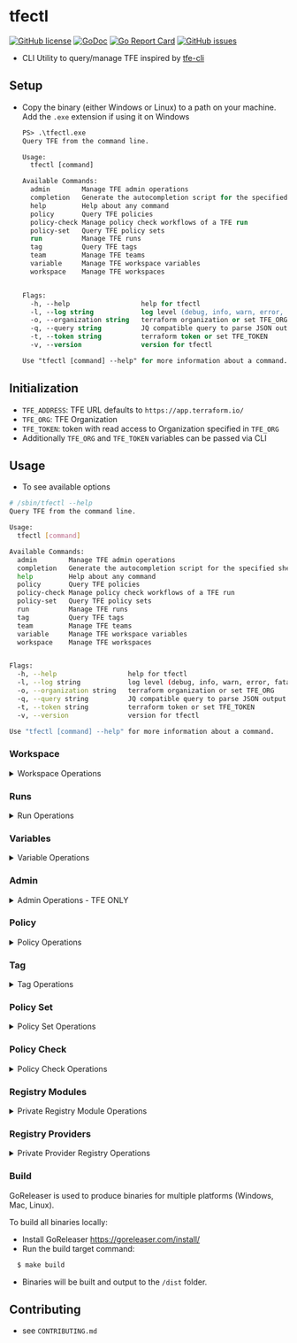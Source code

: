 # tfectl
[![GitHub license](https://img.shields.io/github/license/AGLEnergyPublic/tfectl.svg)](https://github.com/AGLEnergyPublic/tfectl/blob/main/LICENSE)
[![GoDoc](https://godoc.org/github.com/AGLEnergyPublic/tfectl?status.svg)](https://godoc.org/github.com/AGLEnergyPublic/tfectl)
[![Go Report Card](https://goreportcard.com/badge/github.com/AGLEnergyPublic/tfectl)](https://goreportcard.com/report/github.com/AGLEnergyPublic/tfectl)
[![GitHub issues](https://img.shields.io/github/issues/AGLEnergyPublic/tfectl.svg)](https://github.com/AGLEnergyPublic/tfectl/issues)

* CLI Utility to query/manage TFE inspired by [tfe-cli](https://github.com/rgreinho/tfe-cli)

## Setup
* Copy the binary (either Windows or Linux) to a path on your machine. Add the `.exe` extension if using it on Windows
  ```ps
  PS> .\tfectl.exe
  Query TFE from the command line.

  Usage:
    tfectl [command]

  Available Commands:
    admin        Manage TFE admin operations
    completion   Generate the autocompletion script for the specified shell
    help         Help about any command
    policy       Query TFE policies
    policy-check Manage policy check workflows of a TFE run
    policy-set   Query TFE policy sets
    run          Manage TFE runs
    tag          Query TFE tags
    team         Manage TFE teams
    variable     Manage TFE workspace variables
    workspace    Manage TFE workspaces


  Flags:
    -h, --help                  help for tfectl
    -l, --log string            log level (debug, info, warn, error, fatal, panic)
    -o, --organization string   terraform organization or set TFE_ORG
    -q, --query string          JQ compatible query to parse JSON output
    -t, --token string          terraform token or set TFE_TOKEN
    -v, --version               version for tfectl

  Use "tfectl [command] --help" for more information about a command.
  ```

## Initialization
* `TFE_ADDRESS`: TFE URL defaults to `https://app.terraform.io/`
* `TFE_ORG`: TFE Organization
* `TFE_TOKEN`: token with read access to Organization specified in `TFE_ORG`
* Additionally `TFE_ORG` and `TFE_TOKEN` variables can be passed via CLI

## Usage
* To see available options
```bash
# /sbin/tfectl --help
Query TFE from the command line.

Usage:
  tfectl [command]

Available Commands:
  admin        Manage TFE admin operations
  completion   Generate the autocompletion script for the specified shell
  help         Help about any command
  policy       Query TFE policies
  policy-check Manage policy check workflows of a TFE run
  policy-set   Query TFE policy sets
  run          Manage TFE runs
  tag          Query TFE tags
  team         Manage TFE teams
  variable     Manage TFE workspace variables
  workspace    Manage TFE workspaces


Flags:
  -h, --help                  help for tfectl
  -l, --log string            log level (debug, info, warn, error, fatal, panic)
  -o, --organization string   terraform organization or set TFE_ORG
  -q, --query string          JQ compatible query to parse JSON output
  -t, --token string          terraform token or set TFE_TOKEN
  -v, --version               version for tfectl

Use "tfectl [command] --help" for more information about a command.
```

### Workspace
<details>
    <summary>Workspace Operations</summary>

* #### List
  * Run with no arguments to return the following for all workspaces in the Org

    | **Field**         | **Description**                                             | **Type** |
    |-------------------|-------------------------------------------------------------|----------|
    | name              | Name of the workspace                                       | string   |
    | id                | ID of the workspace                                         | string   |
    | locked            | Status of the workspace                                     | bool     |
    | execution_mode    | Whether the workspace runs remotely, locally or on an agent | string   |
    | terraform_version | Version of Terraform CLI running in the workspace           | string   |
    | tags              | List of tags against workspace                              | list     |

  * Run with `--filter`, which takes a workspace name or a substring of a name to get a filtered list of workspaces
 
  ```bash
    $ tfectl workspace list --filter workspace-1
    [
      {
        "name": "workspace-1",
        "id": "ws-RZP914jsX1Hmc9Yo"
        "locked": false,
        "execution_mode": "remote",
        "terraform_version": "1.3.0"
        "tags": [
            "tag:1",
            "tag:2"
        ]
      }
    ]
  ```

  * The `--filter` flag supports filtering by workspace tags using a prefix of `tags|`

  ```bash
    $ tfectl workspace list --filter "tags|tag:1,tag:2"
    [
      {
        "name": "workspace-1",
        "id": "ws-RZP914jsX1Hmc9Yo"
        "locked": false,
        "execution_mode": "remote",
        "terraform_version": "1.3.0"
        "tags": [
            "tag:1",
            "tag:2"
        ]
      },
      {
        "name": "workspace-2",
        "id": "ws-eLcff9y8r8bRBYfj"
        "locked": false,
        "execution_mode": "remote",
        "terraform_version": "1.3.7"
        "tags": [
            "tag:1",
            "tag:2"
        ]
      }
    ]
  ```

  * Run with the `--detail` flag to return the following details
    NOTE: This task takes a long time, it rate-limited and it is recommended to run it with the `--filter` argument

    | **Field**                  | **Description**                                                     | **Type** |
    |----------------------------|---------------------------------------------------------------------|----------|
    | name                       | Name of the workspace                                               | string   |
    | id                         | ID of the workspace                                                 | string   |
    | locked                     | Status of the workspace                                             | bool     |
    | execution_mode             | Whether the workspace runs remotely, locally or on an agent         | string   |
    | terraform_version          | Version of Terraform CLI running in the workspace                   | string   |
    | tags                       | List of tags against workspace                                      | list     |
    | created_days_ago           | How many days ago this workspace was created                        | string   |
    | updated_days_ago           | How many days ago this workspace was updated                        | string   |
    | last_remote_run_days_ago   | How many days ago was a remote run performed in this workspace      | string   |
    | last_state_update_days_ago | How many days ago was the terraform state updated in this workspace | string   |

 
  ```bash 
    $ tfectl workspace list --filter workspace-1 --detail
    [
      {
        "name": "workspace-1",
        "id": "ws-RZP914jsX1Hmc9Yo",
        "locked": false,
        "terraform_version": "1.3.0",
        "tags": [
            "tag:1",
            "tag:2"
        ]
        "created_days_ago": "819.167082",
        "updated_days_ago": "2.279692",
        "last_remote_run_days_ago": "2.281231",
        "last_state_update_days_ago": "30.174812"
      }
    ]
  ```
* #### Lock/Unlock
  * Run with a comma-separated string of workspaceIDs or a workspaceName filter (mutually exclusive)

  ```bash
    $ tfectl workspace lock --ids ws-SxWNNcYPkLD48ZC7
    [
      {
        "id": "ws-SxWNNcYPkLD48ZC7",
        "locked": true,
        "name": "test-workspace-1"
      }
    ] 
  ```

  * Operation can be run against a workspace that is already locked
  ```bash
    $ tfectl workspace lock --filter dev-workspace
    [
      {
        "id": "ws-5xUNCXVKrryoPcEp",
        "locked": true,
        "name": "dev-workspace"
      }
    ]
  ```

  * Optionally the `lock` operation takes a `--reason` argument
* #### Lock All/ Unlock All
  * Locks/Unlocks all workspaces in the specified org

  ```bash
    $ tfectl workspace lockall
    [
      {
        "id": "ws-SxWNNcYPkLD48ZC7",
        "locked": true,
        "name": "test-workspace-1"
      },
      {
        "id": "ws-LXkPCWnJKJ1FSgjs",
        "locked": true,
        "name": "uat-workspace"
      },
      {
        "id": "ws-E9o8VitHDAvCp3wj",
        "locked": true,
        "name": "uat-2-workspace"
      },
      {
        "id": "ws-5xUNCXVKrryoPcEp",
        "locked": true,
        "name": "dev-workspace"
      }
    ]
  ```
</details>

### Runs
<details>
    <summary>Run Operations</summary>

* `run` sub-command lets you manage runs against one or more workspaces
* #### List run
  * List runs in workspace specified by workspaceID
  * `--status` refers to valid [Run.Status](https://developer.hashicorp.com/terraform/enterprise/api-docs/run#run-states) attributes 
  * `--operation` refers to valid [Run.Operation](https://developer.hashicorp.com/terraform/enterprise/api-docs/run#run-operations) attributes

  ```bash
    $ tfectl run list --workspace-id ws-NMH66XMnUeF8duTx --status "policy_checked"
    [
        {
            "id": "run-zQFc5h2uPhEWW9Sr",
            "status": "policy_checked",
            "workspace_id": "ws-NMH66XMnUeF8duTx",
            "workspace_name": "tfc-infra-workspace"
        }
    ]
  ```

* #### Bulk Queue
  * Bulk queue plans against one or many workspaces
 
  ```bash
    $ tfectl run queue --filter workspace-sandbox
    [
      {
        "id": "run-pX9Lrq5KCrsgCYFH",
        "workspace_id": "ws-DpeRu7KpazXEWKoJ",
        "workspace_name": "workspace-sandbox",
        "status": "pending"
      }
    ]
  ```

* #### Apply runs
  * Apply pending plans - takes a comma-separated-string of runIDs

  ```bash
    $ tfectl run apply --ids run-UowKQd1cF7bgNfCp
    [
      {
        "id": "run-UowKQd1cF7bgNfCp",
        "workspace_id": "ws-N2qoyJxF1TkfeRYy",
        "workspace_name": "test-workspace-2",
        "status": "applying"
      }
    ]
  ```

* #### Query runs
  * Query/Get run-details from runIDs

  ```bash
    $ tfectl run get --ids run-UowKQd1cF7bgNfCp
    [
      {
        "id": "run-UowKQd1cF7bgNfCp",
        "workspace_id": "ws-N2qoyJxF1TkfeRYy",
        "workspace_name": "test-workspace-2",
        "status": "applied"
      }
    ]
  ```
</details>

### Variables
<details>
    <summary>Variable Operations</summary>

* CRUD operations on workspace variables
* #### Query/List workspace variables
  ```bash
    $ tfectl variable list --workspace-filter workspace-sandbox
    [
      {
        "workspace_id": "ws-DpeRu7KpazXEWKoJ",
        "workspace_name": "workspace-sandbox",
        "variables": [
          {
            "id": "var-RH7Q9pyD8gtgabtz",
            "key": "WORKSPACE_VAR_1",
            "value": "",
            "description": "",
            "category": "env",
            "hcl": false,
            "sensitive": false
          },
          {
            "id": "var-wQutb5uQeSb4SwRn",
            "key": "workspace_tf_var",
            "value": "",
            "description": "",
            "category": "terraform",
            "hcl": false,
            "sensitive": true
          },
          {
            "id": "var-cSB5E11TRewuyfd9",
            "key": "WORKSPACE_VAR_2",
            "value": "",
            "description": "",
            "category": "env",
            "hcl": false,
            "sensitive": false
          },
          {
            "id": "var-SP4Lcue83mCKVvHW",
            "key": "WORKSPACE_SECRET_VAR",
            "value": "",
            "description": "",
            "category": "env",
            "hcl": false,
            "sensitive": true
          }
        ]
      }
    ]
  ```

* #### Create new workspace variable
  ```bash
    $ tfectl variable create --workspace-id ws-DpeRu7KpazXEWKoJ --description "test" --key "testCLI" --value "testCLI value" --sensitive true --type terraform --hcl
    {
      "id": "var-uCgZrzkPhis6qXTS",
      "key": "testCLI",
      "value": "",
      "description": "test",
      "category": "terraform",
      "hcl": true,
      "sensitive": true
    }
  ```
* #### Update existing workspace variable
  ```bash
    $ tfectl variable update --variable-id var-uCgZrzkPhis6qXTS --workspace-id ws-DpeRu7KpazXEWKoJ --value "test CLI Value 2" --key "testCLI" --hcl --sensitive true
    {
      "id": "var-uCgZrzkPhis6qXTS",
      "key": "testCLI",
      "value": "",
      "description": "Variable Updated by tfectl",
      "category": "terraform",
      "hcl": true,
      "sensitive": true
    }
  ```
* #### Delete existing workspace variable
  ```bash
    $ tfectl variable delete --variable-id var-uCgZrzkPhis6qXTS --workspace-id ws-DpeRu7KpazXEWKoJ
    # Returns current variables (similar to variable list)
    [
      {
        "workspace_id": "ws-DpeRu7KpazXEWKoJ",
        "workspace_name": "workspace-sandbox",
        "variables": [
          {
            "id": "var-RH7Q9pyD8gtgabtz",
            "key": "WORKSPACE_VAR_1",
            "value": "",
            "description": "",
            "category": "env",
            "hcl": false,
            "sensitive": false
          },
          {
            "id": "var-wQutb5uQeSb4SwRn",
            "key": "workspace_tf_var",
            "value": "",
            "description": "",
            "category": "terraform",
            "hcl": false,
            "sensitive": true
          },
          {
            "id": "var-cSB5E11TRewuyfd9",
            "key": "WORKSPACE_VAR_2",
            "value": "",
            "description": "",
            "category": "env",
            "hcl": false,
            "sensitive": false
          },
          {
            "id": "var-SP4Lcue83mCKVvHW",
            "key": "WORKSPACE_SECRET_VAR",
            "value": "",
            "description": "",
            "category": "env",
            "hcl": false,
            "sensitive": true
          }
        ]
      }
    ]
  ```

* #### Create variables from file
  ```bash
    $ tfectl variable create from-file --file variables.json --workspace-id ws-DpeRu7KpazXEWKoJ
    [
      {
        "id": "var-oDNV14eJf9ijjcc2",
        "key": "test1",
        "value": "value1",
        "description": "Test Variable 1",
        "category": "env",
        "hcl": false,
        "sensitive": false
      },
      {
        "id": "var-e1vFqg3ooToLi5xR",
        "key": "test2",
        "value": "",
        "description": "Test Variable 2 - sensitive",
        "category": "env",
        "hcl": false,
        "sensitive": true
      }
    ]
  ```
</details>

### Admin
<details>
    <summary>Admin Operations - TFE ONLY</summary>

* Perform Admin operations supported by the TFE Admin API.
* NOTE: Admin settings are only available in Terraform Enterprise.

* #### Runs
  * #### List - Lists Runs filtered on run status - querying the `admin/runs` endpoint
  ```bash
    $ tfectl admin run list --filter "plan_queued" --query '.[] | .id'
    [
        "run-4LuSKSss9KH2NAPN",
        "run-HCL7LVz67hVHEgsx",
        "run-ozEfahr1YrDQNokG",
        "run-hqWdU7BMuQPpqFrE",
        "run-BstJ5RJKFGmYnCni",
        "run-7WCMcDf8GZxYGqjN",
        "run-ZtzW7Xb5k6cfmgNK",
        "run-WC4q9Ec3vernx7Sc",
        "run-q9Lak8i1rzS5mXFU",
        "run-gbJyJAT89tzC2ziz",
        "run-MLMzcUuoSZL8Tz8C",
        "run-nbSKBf9CLRjPbj1q",
        "run-faqeyLU2VMBcHPJQ",
        "run-hB6RqJtY1SuGWsHF",
        "run-6HaUc4T31yZsENmC",
        "run-vPvYHNrjBCD6Y3ke",
        "run-ENdFcVpEp2AMLxNr",
        "run-kxgmgdReVzrVopVG"
    ]
  ```
  * #### Force-Cancel - Force cancels runIDs
  ```bash
    $ tfectl admin run force-cancel --ids run-UFaNv3rz5XnzPhCh
    [
        {
            "id": "run-UFaNv3rz5XnzPhCh",
            "workspace_id": "ws-ojAyfT3ar4oXt3eA",
            "workspace_name": "workspace-infrastructure-production",
            "status": "cancelling"
        }
    ]
  ```
</details>

### Policy
<details>
    <summary>Policy Operations</summary>

* Query policies in TFE/TFC

* #### List
  ```bash
    $ tfectl policy list --filter "production-tagging"
    [
      {
        "id": "pol-5Qgo4h2mp2z68u3N",
        "name": "production-tagging",
        "kind": "sentinel",
        "enforce": "hard-mandatory",
        "policy_set_count": 1
      }
    ]
  ```
</details>

### Tag
<details>
    <summary>Tag Operations</summary>

* Query Organization tag information in TFE/TFC

* #### List
  * The `--filter` flag takes a comma separated list of workspaceIds, and returns a list of all organization tags excluding the tags associated with these workspaces
  ```bash
    $ tfectl tag list --filter ws-ojAyfT3ar4oXt3eA
	[
		{
			"name": "tag:infrastructure",
			"id": "tag-kuyrvHJPWUNY6BCG",
			"instance_count": 1
		},
		{
			"name": "tag:application1",
			"id": "tag-X8oXEEMsNoU61D99",
			"instance_count": 2
		},
		{
			"name": "tag:application2",
			"id": "tag-49e9MLKrGFyLS9aT",
			"instance_count": 2
		}
	]
  ```
  * The `--search` flag returns details of the specified organization tag
  ```bash
	$ tfectl tag list --search "tag:infrastructure"
	[
		{
			"name": "tag:infrastructure",
			"id": "tag-kuyrvHJPWUNY6BCG",
			"instance_count": 1
		}
	]
  ```
</details>

### Policy Set
<details>
    <summary>Policy Set Operations</summary>
* Query policy sets in TFE/TFC

* #### 1. List
  * Lists all policy sets
  ```bash
    $ tfectl policy-set list
    [
        {
            "id": "polset-7586a2UeKeNgPD3s",
            "name": "dev-policy-set",
            "kind": "sentinel",
            "global": false,
            "workspaces": null,
            "workspace_count": 5,
            "workspace_exclusions": null,
            "projects": [
                "prj-LsSPiJnMYl7tSMZ"
            ],
            "project_count": 1,
            "policies": [
                "pol-B3pWfMyAzR2VtQI"
            ],
            "policy_count": 1
        },
        {
            "id": "polset-Q8zN9Q6TfMVs8mu",
            "name": "prod-policy-set",
            "kind": "sentinel",
            "global": false,
            "workspaces": null,
            "workspace_count": 10,
            "workspace_exclusions": null,
            "projects": [
                "prj-yOtqzR2msFUFCDx"
            ],
            "project_count": 1,
            "policies": [
                "pol-Lm0WgxPdwUm2zGE",
                "pol-crBeEEB5b8EZtaB"
            ],
            "policy_count": 2
        }
    ]
  ```
</details>

### Policy Check
<details>
    <summary>Policy Check Operations</summary>

* Examine the details of a policy check performed against a given RunID

* #### 1. Show
  * Generates the details of a policy check performed against a RunID
  ```bash
    $ tfectl policy-check show --run-id run-A8PuL0GnIeldng1
    {
        "id": "polchk-ndVuh5Y2abygp5fu",
        "result": {
            "advisory_failed": 2,
            "hard_failed": 0,
            "passed": 46,
            "result": true,
            "soft_failed": 0,
            "total_failed": 2,
            "sentinel": {
                "data": {
                    "policy-set-01": {
                        "error": null,
                        "policies": [
                            {
                                "error": null
                                # OUTPUT TRUNCATED
                            } # OUTPUT TRUNCATED
                        ] # OUTPUT TRUNCATED
                    } # OUTPUT TRUNCATED
                }
            }
        }
    }
  ```

  * To query only those checks which have failedd
  ```bash
    $ tfectl policy-check show --run-id run-Wxk42edRCCLB5fMi --query '.result.sentinel.data | to_entries | .[].value.policies | .[] | select(.result|not) | .policy'
    [
        {
            "enforcement-level": "advisory",
            "name": "policy-set-01/deploy-to-approved-regions"
        },
        {
            "enforcement-level": "advisory",
            "name": "policy-set-02/iaas-allowed-vm-skus"
        }
    ]
  ```
</details>

### Registry Modules
<details>
    <summary>Private Registry Module Operations</summary>

* Query Private Modules in the Organization registry

* #### 1. List
  * List all available Modules in the Organization registry
  ```bash
    $ tfectl registry-module list --query '.[] | select(.provider == "azurerm")'
    [
        {
            "id": "mod-DHAq8Casdas32uC",
            "module_latest_version": "2.0.4",
            "name": "windows-instance",
            "namespace": "MyNamespace",
            "provider": "azurerm",
            "publishing_mechanism": "git_tag",
            "registry_name": "private",
            "status": "setup_complete",
            "test_config": true,
            "vcs_repo": "MyGHOrg/terraform-azurerm-windows-instance"
        }
    ]
  ```
</details>

### Registry Providers
<details>
    <summary>Private Provider Registry Operations</summary>

* Query Private Providers in Organization Registry

* #### 1. List
  * List all available Private Providers in the Organization Registry
  ```bash
    $ tfectl registry-provider list
    [
        {
            "id": "prov-5fws9JKkNQZDz2Gf",
            "name": "aws",
            "namespace": "MyTFCOrg",
            "registry_name": "private"
        },
        {
            "id": "prov-bGhLiwy6APQ9r4dZ",
            "name": "azure",
            "namespace": "MyTFCOrg",
            "registry_name": "private"
        }
    ]
  ```

* #### 2. Get
  * Get details of given Private provider
  ```bash
    $ tfectl registry-provider get --name aws
    {
        "id": "prov-5fws9JKkNQZDz2Gf",
        "name": "aws",
        "namespace": "MyTFCOrg",
        "registry_name": "private",
        "provider_latest_version": "5.32.2",
        "provider_platforms": [
            {
                "id": "provpltfrm-wCCMzzy91Rfdj6PW",
                "os": "linux",
                "arch": "amd64",
                "filename": "terraform-provider-awx_5.32.2_linux_amd64.zip"
            },
            {
                "id": "provpltfrm-c9jhJ2tmwEbbwuTV",
                "os": "windows",
                "arch": "amd64",
                "filename": "terraform-provider-awx_5.32.2_windows_amd64.zip"
            }
        ]
    }
  ```
</details>
    

### Build
GoReleaser is used to produce binaries for multiple platforms (Windows, Mac, Linux).

To build all binaries locally:

- Install GoReleaser https://goreleaser.com/install/
- Run the build target command:

```bash
  $ make build
```
- Binaries will be built and output to the `/dist` folder.

## Contributing
* see `CONTRIBUTING.md`
